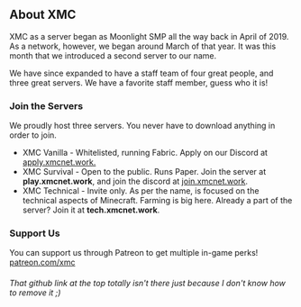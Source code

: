 ## About XMC

XMC as a server began as Moonlight SMP all the way back in April of 2019. As a network, however, we began around March of that year. It was this month that we introduced a second server to our name.

We have since expanded to have a staff team of four great people, and three great servers. We have a favorite staff member, guess who it is!

### Join the Servers

We proudly host three servers. You never have to download anything in order to join.

- XMC Vanilla - Whitelisted, running Fabric. Apply on our Discord at [apply.xmcnet.work.](http://apply.xmcnet.work)
- XMC Survival - Open to the public. Runs Paper. Join the server at **play.xmcnet.work**, and join the discord at [join.xmcnet.work](http://join.xmcnet.work).
- XMC Technical - Invite only. As per the name, is focused on the technical aspects of Minecraft. Farming is big here. Already a part of the server? Join it at **tech.xmcnet.work**.

### Support Us

You can support us through Patreon to get multiple in-game perks! [patreon.com/xmc](https://patreon.com/xmc)

###### That github link at the top totally isn't there just because I don't know how to remove it ;)
